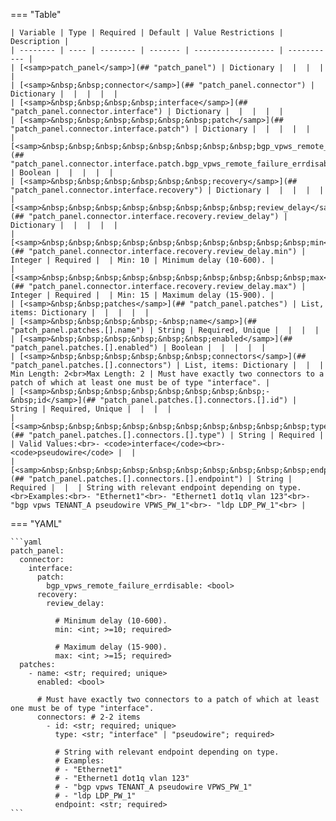 <!--
  ~ Copyright (c) 2024 Arista Networks, Inc.
  ~ Use of this source code is governed by the Apache License 2.0
  ~ that can be found in the LICENSE file.
  -->
=== "Table"

    | Variable | Type | Required | Default | Value Restrictions | Description |
    | -------- | ---- | -------- | ------- | ------------------ | ----------- |
    | [<samp>patch_panel</samp>](## "patch_panel") | Dictionary |  |  |  |  |
    | [<samp>&nbsp;&nbsp;connector</samp>](## "patch_panel.connector") | Dictionary |  |  |  |  |
    | [<samp>&nbsp;&nbsp;&nbsp;&nbsp;interface</samp>](## "patch_panel.connector.interface") | Dictionary |  |  |  |  |
    | [<samp>&nbsp;&nbsp;&nbsp;&nbsp;&nbsp;&nbsp;patch</samp>](## "patch_panel.connector.interface.patch") | Dictionary |  |  |  |  |
    | [<samp>&nbsp;&nbsp;&nbsp;&nbsp;&nbsp;&nbsp;&nbsp;&nbsp;bgp_vpws_remote_failure_errdisable</samp>](## "patch_panel.connector.interface.patch.bgp_vpws_remote_failure_errdisable") | Boolean |  |  |  |  |
    | [<samp>&nbsp;&nbsp;&nbsp;&nbsp;&nbsp;&nbsp;recovery</samp>](## "patch_panel.connector.interface.recovery") | Dictionary |  |  |  |  |
    | [<samp>&nbsp;&nbsp;&nbsp;&nbsp;&nbsp;&nbsp;&nbsp;&nbsp;review_delay</samp>](## "patch_panel.connector.interface.recovery.review_delay") | Dictionary |  |  |  |  |
    | [<samp>&nbsp;&nbsp;&nbsp;&nbsp;&nbsp;&nbsp;&nbsp;&nbsp;&nbsp;&nbsp;min</samp>](## "patch_panel.connector.interface.recovery.review_delay.min") | Integer | Required |  | Min: 10 | Minimum delay (10-600). |
    | [<samp>&nbsp;&nbsp;&nbsp;&nbsp;&nbsp;&nbsp;&nbsp;&nbsp;&nbsp;&nbsp;max</samp>](## "patch_panel.connector.interface.recovery.review_delay.max") | Integer | Required |  | Min: 15 | Maximum delay (15-900). |
    | [<samp>&nbsp;&nbsp;patches</samp>](## "patch_panel.patches") | List, items: Dictionary |  |  |  |  |
    | [<samp>&nbsp;&nbsp;&nbsp;&nbsp;-&nbsp;name</samp>](## "patch_panel.patches.[].name") | String | Required, Unique |  |  |  |
    | [<samp>&nbsp;&nbsp;&nbsp;&nbsp;&nbsp;&nbsp;enabled</samp>](## "patch_panel.patches.[].enabled") | Boolean |  |  |  |  |
    | [<samp>&nbsp;&nbsp;&nbsp;&nbsp;&nbsp;&nbsp;connectors</samp>](## "patch_panel.patches.[].connectors") | List, items: Dictionary |  |  | Min Length: 2<br>Max Length: 2 | Must have exactly two connectors to a patch of which at least one must be of type "interface". |
    | [<samp>&nbsp;&nbsp;&nbsp;&nbsp;&nbsp;&nbsp;&nbsp;&nbsp;-&nbsp;id</samp>](## "patch_panel.patches.[].connectors.[].id") | String | Required, Unique |  |  |  |
    | [<samp>&nbsp;&nbsp;&nbsp;&nbsp;&nbsp;&nbsp;&nbsp;&nbsp;&nbsp;&nbsp;type</samp>](## "patch_panel.patches.[].connectors.[].type") | String | Required |  | Valid Values:<br>- <code>interface</code><br>- <code>pseudowire</code> |  |
    | [<samp>&nbsp;&nbsp;&nbsp;&nbsp;&nbsp;&nbsp;&nbsp;&nbsp;&nbsp;&nbsp;endpoint</samp>](## "patch_panel.patches.[].connectors.[].endpoint") | String | Required |  |  | String with relevant endpoint depending on type.<br>Examples:<br>- "Ethernet1"<br>- "Ethernet1 dot1q vlan 123"<br>- "bgp vpws TENANT_A pseudowire VPWS_PW_1"<br>- "ldp LDP_PW_1"<br> |

=== "YAML"

    ```yaml
    patch_panel:
      connector:
        interface:
          patch:
            bgp_vpws_remote_failure_errdisable: <bool>
          recovery:
            review_delay:

              # Minimum delay (10-600).
              min: <int; >=10; required>

              # Maximum delay (15-900).
              max: <int; >=15; required>
      patches:
        - name: <str; required; unique>
          enabled: <bool>

          # Must have exactly two connectors to a patch of which at least one must be of type "interface".
          connectors: # 2-2 items
            - id: <str; required; unique>
              type: <str; "interface" | "pseudowire"; required>

              # String with relevant endpoint depending on type.
              # Examples:
              # - "Ethernet1"
              # - "Ethernet1 dot1q vlan 123"
              # - "bgp vpws TENANT_A pseudowire VPWS_PW_1"
              # - "ldp LDP_PW_1"
              endpoint: <str; required>
    ```
